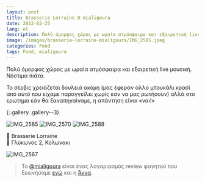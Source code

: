 ```yaml
---
layout: post
title: Brasserie Lorraine @ mialigoura
date: 2022-02-25
lang: el
description: Πολύ όμορφος χώρος με ωραία ατμόσφαιρα και εξαιρετική live μουσική. Νόστιμα  πιάτα. 
image: /images/brasserie-lorraine-mialigoura/IMG_2585.jpeg
categories: Food
tags: Food, mialigoura
---
```


Πολύ όμορφος χώρος με ωραία ατμόσφαιρα και εξαιρετική live μουσική. Νόστιμα  πιάτα. 

Το σέρβις χρειάζεται δουλειά ακόμη (μας έφεραν άλλο μπουκάλι κρασί από αυτό που είχαμε παραγγείλει χωρίς καν να μας ρωτήσουν) αλλά  στο ερωτημα εάν θα ξαναπηγαίναμε, η απάντηση είναι «ναι!»


{:.gallery .gallery--3}

![IMG_2585](https://user-images.githubusercontent.com/697354/155976830-661324a4-6b56-4abb-8d2e-61870eadac17.jpeg)
![IMG_2570](https://user-images.githubusercontent.com/697354/155976838-5b9f49a2-808c-4249-a534-da3a1038d5fb.jpeg)
![IMG_2588](https://user-images.githubusercontent.com/697354/155976843-b4206f0e-ff81-4fb5-a75c-46d51601c168.jpeg)

🥖 Brasserie Lorraine <br>
📍 Γλύκωνος 2, Κολωνακι

![IMG_2567](https://user-images.githubusercontent.com/697354/155976935-dfb78654-7a4c-43e9-86c0-acd3c0c10a54.jpeg)


>Το [@mialigoura](https://www.instagram.com/mialigoura) είναι ένας λογαριασμός review φαγητού που ξεκινήσαμε [εγώ](https://www.instagram.com/tsangiotis) και η [Άννα](https://www.instagram.com/anna.vek/).
